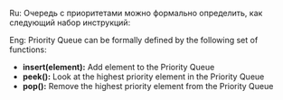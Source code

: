 Ru:
Очередь с приоритетами можно формально определить, как следующий набор инструкций:


Eng:
Priority Queue can be formally defined by the following set of functions:
- **insert(element):** Add element to the Priority Queue  
- **peek():** Look at the highest priority element in the Priority Queue
- **pop():** Remove the highest priority element from the Priority Queue
